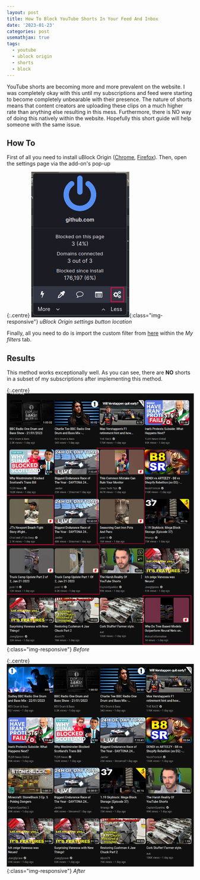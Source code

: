 ```yaml
---
layout: post
title: How To Block YouTube Shorts In Your Feed And Inbox
date: '2023-01-23'
categories: post
usemathjax: true
tags:
  - youtube
  - ublock origin
  - shorts
  - block
---
```


YouTube shorts are becoming more and more prevalent on the website. I was completely okay with this until my subscriptions and feed were starting to become completely unbearable with their presence. The nature of shorts means that content creators are uploading these clips on a much higher rate than anything else resulting in this mess. Furthermore, there is NO way of doing this natively within the website. Hopefully this short guide will help someone with the same issue.

## How To

First of all you need to install uBlock Origin ([Chrome](https://chrome.google.com/webstore/detail/ublock-origin/cjpalhdlnbpafiamejdnhcphjbkeiagm?hl=en), [Firefox](https://addons.mozilla.org/en-GB/firefox/addon/ublock-origin/)). Then, open the settings page via the add-on's pop-up

{:.centre}
![uBlock Origin settings button](/static/img/2023-01-23-youtube_shorts/a.png){:class="img-responsive"}
*uBlock Origin settings button location*

Finally, all you need to do is import the custom filter from [here](https://letsblock.it/filters/youtube-shorts) within the *My filters* tab.

## Results

This method works exceptionally well. As you can see, there are **NO** shorts in a subset of my subscriptions after implementing this method.

{:.centre}
![Before](/static/img/2023-01-23-youtube_shorts/b.png){:class="img-responsive"}
*Before*

{:.centre}
![Before](/static/img/2023-01-23-youtube_shorts/c.png){:class="img-responsive"}
*After*